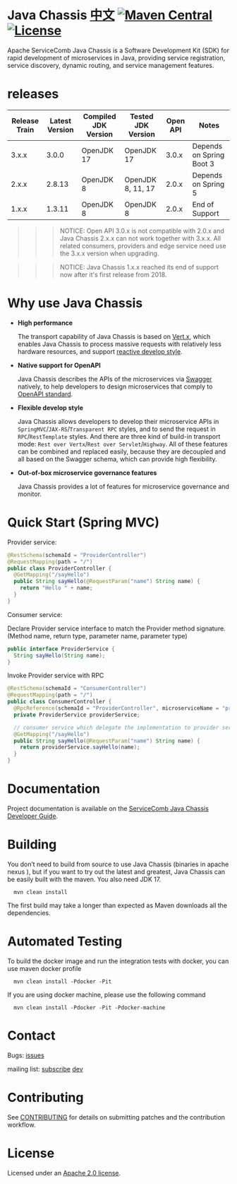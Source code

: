# Java Chassis [中文](README_ZH.md) [![Maven Central](https://maven-badges.herokuapp.com/maven-central/org.apache.servicecomb/java-chassis-core/badge.svg)](http://search.maven.org/#search%7Cga%7C1%7Corg.apache.servicecomb) [![License](https://img.shields.io/badge/license-Apache%202-4EB1BA.svg)](https://www.apache.org/licenses/LICENSE-2.0.html)

Apache ServiceComb Java Chassis is a Software Development Kit (SDK) for rapid development of microservices in Java, providing service registration, service discovery, dynamic routing, and service management features. 

# releases

| Release Train | Latest Version | Compiled JDK Version | Tested JDK Version | Open API | Notes                    |
|---------------|----------------|----------------------|--------------------|----------|--------------------------|
| 3.x.x         | 3.0.0          | OpenJDK 17           | OpenJDK 17         | 3.0.x    | Depends on Spring Boot 3 |
| 2.x.x         | 2.8.13         | OpenJDK 8            | OpenJDK 8, 11, 17  | 2.0.x    | Depends on Spring 5      |
| 1.x.x         | 1.3.11         | OpenJDK 8            | OpenJDK 8          | 2.0.x    | End of Support           |

>>>NOTICE: Open API 3.0.x is not compatible with 2.0.x and Java Chassis 2.x.x can not 
> work together with 3.x.x. All related consumers, providers and edge service need use the 3.x.x version when upgrading.

>>>NOTICE: Java Chassis 1.x.x reached its end of support now after it's first release from 2018. 

# Why use Java Chassis

- **High performance**

  The transport capability of Java Chassis is based on [Vert.x](https://vertx.io), which enables Java Chassis to process
  massive requests with relatively less hardware resources, and support [reactive develop style](https://www.reactivemanifesto.org).

- **Native support for OpenAPI**

  Java Chassis describes the APIs of the microservices via [Swagger](https://swagger.io) natively, to help
  developers to design microservices that comply to [OpenAPI standard](https://swagger.io/specification/v3/).

- **Flexible develop style**

  Java Chassis allows developers to develop their microservice APIs in `SpringMVC`/`JAX-RS`/`Transparent RPC` styles,
  and to send the request in `RPC`/`RestTemplate` styles. And there are three kind of build-in transport mode:
  `Rest over Vertx`/`Rest over Servlet`/`Highway`. All of these features can be combined and replaced easily,
  because they are decoupled and all based on the Swagger schema, which can provide high flexibility.

- **Out-of-box microservice governance features**

  Java Chassis provides a lot of features for microservice governance and monitor.

# Quick Start (Spring MVC)

Provider service:
```java
@RestSchema(schemaId = "ProviderController")
@RequestMapping(path = "/")
public class ProviderController {
  @GetMapping("/sayHello")
  public String sayHello(@RequestParam("name") String name) {
    return "Hello " + name;
  }
}
```

Consumer service:

Declare Provider service interface to match the Provider method signature. (Method name, return type, parameter name, parameter type)
```java
public interface ProviderService {
  String sayHello(String name);
}
```

Invoke Provider service with RPC
```java
@RestSchema(schemaId = "ConsumerController")
@RequestMapping(path = "/")
public class ConsumerController {
  @RpcReference(schemaId = "ProviderController", microserviceName = "provider")
  private ProviderService providerService;

  // consumer service which delegate the implementation to provider service.
  @GetMapping("/sayHello")
  public String sayHello(@RequestParam("name") String name) {
    return providerService.sayHello(name);
  }
}
```

# Documentation

Project documentation is available on the [ServiceComb Java Chassis Developer Guide][java-chassis-developer-guide].

[java-chassis-developer-guide]: https://servicecomb.apache.org/references/java-chassis/en_US/

# Building

  You don’t need to build from source to use Java Chassis (binaries in apache nexus ), but if you want to try out the latest and greatest, Java Chassis can be easily built with the maven.  You also need JDK 17.

      mvn clean install

The first build may take a longer than expected as Maven downloads all the dependencies.

# Automated Testing

  To build the docker image and run the integration tests with docker, you can use maven docker profile

      mvn clean install -Pdocker -Pit

  If you are using docker machine, please use the following command

      mvn clean install -Pdocker -Pit -Pdocker-machine

# Contact

Bugs: [issues](https://issues.apache.org/jira/browse/SCB)

mailing list: [subscribe](mailto:dev-subscribe@servicecomb.apache.org)  [dev](https://lists.apache.org/list.html?dev@servicecomb.apache.org)


# Contributing

See [CONTRIBUTING](http://servicecomb.apache.org/developers/contributing) for details on submitting patches and the contribution workflow.

# License
Licensed under an [Apache 2.0 license](LICENSE).
